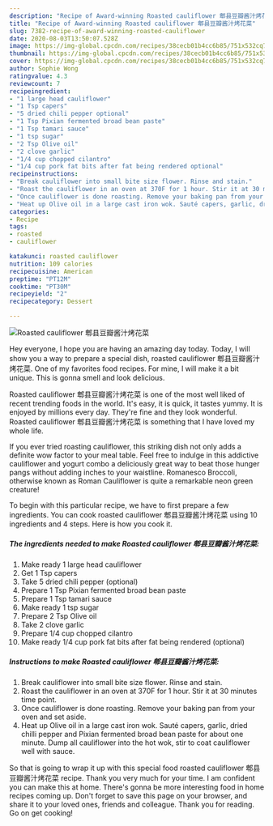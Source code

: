 ```yaml
---
description: "Recipe of Award-winning Roasted cauliflower 郫县豆瓣酱汁烤花菜"
title: "Recipe of Award-winning Roasted cauliflower 郫县豆瓣酱汁烤花菜"
slug: 7382-recipe-of-award-winning-roasted-cauliflower
date: 2020-08-03T13:50:07.528Z
image: https://img-global.cpcdn.com/recipes/38cecb01b4cc6b85/751x532cq70/roasted-cauliflower-郫县豆瓣酱汁烤花菜-recipe-main-photo.jpg
thumbnail: https://img-global.cpcdn.com/recipes/38cecb01b4cc6b85/751x532cq70/roasted-cauliflower-郫县豆瓣酱汁烤花菜-recipe-main-photo.jpg
cover: https://img-global.cpcdn.com/recipes/38cecb01b4cc6b85/751x532cq70/roasted-cauliflower-郫县豆瓣酱汁烤花菜-recipe-main-photo.jpg
author: Sophie Wong
ratingvalue: 4.3
reviewcount: 7
recipeingredient:
- "1 large head cauliflower"
- "1 Tsp capers"
- "5 dried chili pepper optional"
- "1 Tsp Pixian fermented broad bean paste"
- "1 Tsp tamari sauce"
- "1 tsp sugar"
- "2 Tsp Olive oil"
- "2 clove garlic"
- "1/4 cup chopped cilantro"
- "1/4 cup pork fat bits after fat being rendered optional"
recipeinstructions:
- "Break cauliflower into small bite size flower. Rinse and stain."
- "Roast the cauliflower in an oven at 370F for 1 hour. Stir it at 30 minutes time point."
- "Once cauliflower is done roasting. Remove your baking pan from your oven and set aside."
- "Heat up Olive oil in a large cast iron wok. Sauté capers, garlic, dried chilli pepper and Pixian fermented broad bean paste for about one minute. Dump all cauliflower into the hot wok, stir to coat cauliflower well with sauce."
categories:
- Recipe
tags:
- roasted
- cauliflower

katakunci: roasted cauliflower 
nutrition: 109 calories
recipecuisine: American
preptime: "PT12M"
cooktime: "PT30M"
recipeyield: "2"
recipecategory: Dessert

---
```



![Roasted cauliflower 郫县豆瓣酱汁烤花菜](https://img-global.cpcdn.com/recipes/38cecb01b4cc6b85/751x532cq70/roasted-cauliflower-郫县豆瓣酱汁烤花菜-recipe-main-photo.jpg)

Hey everyone, I hope you are having an amazing day today. Today, I will show you a way to prepare a special dish, roasted cauliflower 郫县豆瓣酱汁烤花菜. One of my favorites food recipes. For mine, I will make it a bit unique. This is gonna smell and look delicious.

Roasted cauliflower 郫县豆瓣酱汁烤花菜 is one of the most well liked of recent trending foods in the world. It's easy, it is quick, it tastes yummy. It is enjoyed by millions every day. They're fine and they look wonderful. Roasted cauliflower 郫县豆瓣酱汁烤花菜 is something that I have loved my whole life.

If you ever tried roasting cauliflower, this striking dish not only adds a definite wow factor to your meal table. Feel free to indulge in this addictive cauliflower and yogurt combo a deliciously great way to beat those hunger pangs without adding inches to your waistline. Romanesco Broccoli, otherwise known as Roman Cauliflower is quite a remarkable neon green creature!


To begin with this particular recipe, we have to first prepare a few ingredients. You can cook roasted cauliflower 郫县豆瓣酱汁烤花菜 using 10 ingredients and 4 steps. Here is how you cook it.

<!--inarticleads1-->

##### The ingredients needed to make Roasted cauliflower 郫县豆瓣酱汁烤花菜:

1. Make ready 1 large head cauliflower
1. Get 1 Tsp capers
1. Take 5 dried chili pepper (optional)
1. Prepare 1 Tsp Pixian fermented broad bean paste
1. Prepare 1 Tsp tamari sauce
1. Make ready 1 tsp sugar
1. Prepare 2 Tsp Olive oil
1. Take 2 clove garlic
1. Prepare 1/4 cup chopped cilantro
1. Make ready 1/4 cup pork fat bits after fat being rendered (optional)




<!--inarticleads2-->

##### Instructions to make Roasted cauliflower 郫县豆瓣酱汁烤花菜:

1. Break cauliflower into small bite size flower. Rinse and stain.
1. Roast the cauliflower in an oven at 370F for 1 hour. Stir it at 30 minutes time point.
1. Once cauliflower is done roasting. Remove your baking pan from your oven and set aside.
1. Heat up Olive oil in a large cast iron wok. Sauté capers, garlic, dried chilli pepper and Pixian fermented broad bean paste for about one minute. Dump all cauliflower into the hot wok, stir to coat cauliflower well with sauce.




So that is going to wrap it up with this special food roasted cauliflower 郫县豆瓣酱汁烤花菜 recipe. Thank you very much for your time. I am confident you can make this at home. There's gonna be more interesting food in home recipes coming up. Don't forget to save this page on your browser, and share it to your loved ones, friends and colleague. Thank you for reading. Go on get cooking!
